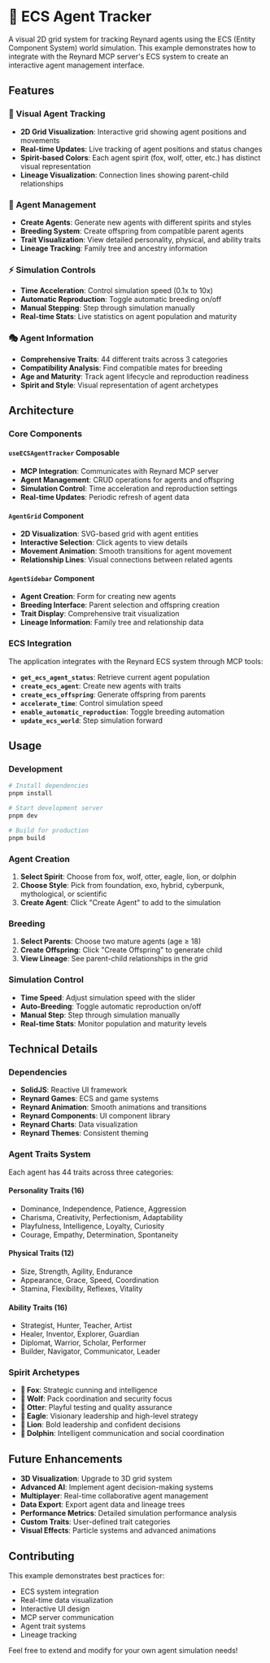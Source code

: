 # 🦊 ECS Agent Tracker

A visual 2D grid system for tracking Reynard agents using the ECS (Entity Component System) world simulation. This example demonstrates how to integrate with the Reynard MCP server's ECS system to create an interactive agent management interface.

## Features

### 🎯 Visual Agent Tracking

- **2D Grid Visualization**: Interactive grid showing agent positions and movements
- **Real-time Updates**: Live tracking of agent positions and status changes
- **Spirit-based Colors**: Each agent spirit (fox, wolf, otter, etc.) has distinct visual representation
- **Lineage Visualization**: Connection lines showing parent-child relationships

### 🧬 Agent Management

- **Create Agents**: Generate new agents with different spirits and styles
- **Breeding System**: Create offspring from compatible parent agents
- **Trait Visualization**: View detailed personality, physical, and ability traits
- **Lineage Tracking**: Family tree and ancestry information

### ⚡ Simulation Controls

- **Time Acceleration**: Control simulation speed (0.1x to 10x)
- **Automatic Reproduction**: Toggle automatic breeding on/off
- **Manual Stepping**: Step through simulation manually
- **Real-time Stats**: Live statistics on agent population and maturity

### 🎭 Agent Information

- **Comprehensive Traits**: 44 different traits across 3 categories
- **Compatibility Analysis**: Find compatible mates for breeding
- **Age and Maturity**: Track agent lifecycle and reproduction readiness
- **Spirit and Style**: Visual representation of agent archetypes

## Architecture

### Core Components

#### `useECSAgentTracker` Composable

- **MCP Integration**: Communicates with Reynard MCP server
- **Agent Management**: CRUD operations for agents and offspring
- **Simulation Control**: Time acceleration and reproduction settings
- **Real-time Updates**: Periodic refresh of agent data

#### `AgentGrid` Component

- **2D Visualization**: SVG-based grid with agent entities
- **Interactive Selection**: Click agents to view details
- **Movement Animation**: Smooth transitions for agent movement
- **Relationship Lines**: Visual connections between related agents

#### `AgentSidebar` Component

- **Agent Creation**: Form for creating new agents
- **Breeding Interface**: Parent selection and offspring creation
- **Trait Display**: Comprehensive trait visualization
- **Lineage Information**: Family tree and relationship data

### ECS Integration

The application integrates with the Reynard ECS system through MCP tools:

- **`get_ecs_agent_status`**: Retrieve current agent population
- **`create_ecs_agent`**: Create new agents with traits
- **`create_ecs_offspring`**: Generate offspring from parents
- **`accelerate_time`**: Control simulation speed
- **`enable_automatic_reproduction`**: Toggle breeding automation
- **`update_ecs_world`**: Step simulation forward

## Usage

### Development

```bash
# Install dependencies
pnpm install

# Start development server
pnpm dev

# Build for production
pnpm build
```

### Agent Creation

1. **Select Spirit**: Choose from fox, wolf, otter, eagle, lion, or dolphin
2. **Choose Style**: Pick from foundation, exo, hybrid, cyberpunk, mythological, or scientific
3. **Create Agent**: Click "Create Agent" to add to the simulation

### Breeding

1. **Select Parents**: Choose two mature agents (age ≥ 18)
2. **Create Offspring**: Click "Create Offspring" to generate child
3. **View Lineage**: See parent-child relationships in the grid

### Simulation Control

- **Time Speed**: Adjust simulation speed with the slider
- **Auto-Breeding**: Toggle automatic reproduction on/off
- **Manual Step**: Step through simulation manually
- **Real-time Stats**: Monitor population and maturity levels

## Technical Details

### Dependencies

- **SolidJS**: Reactive UI framework
- **Reynard Games**: ECS and game systems
- **Reynard Animation**: Smooth animations and transitions
- **Reynard Components**: UI component library
- **Reynard Charts**: Data visualization
- **Reynard Themes**: Consistent theming

### Agent Traits System

Each agent has 44 traits across three categories:

#### Personality Traits (16)

- Dominance, Independence, Patience, Aggression
- Charisma, Creativity, Perfectionism, Adaptability
- Playfulness, Intelligence, Loyalty, Curiosity
- Courage, Empathy, Determination, Spontaneity

#### Physical Traits (12)

- Size, Strength, Agility, Endurance
- Appearance, Grace, Speed, Coordination
- Stamina, Flexibility, Reflexes, Vitality

#### Ability Traits (16)

- Strategist, Hunter, Teacher, Artist
- Healer, Inventor, Explorer, Guardian
- Diplomat, Warrior, Scholar, Performer
- Builder, Navigator, Communicator, Leader

### Spirit Archetypes

- **🦊 Fox**: Strategic cunning and intelligence
- **🐺 Wolf**: Pack coordination and security focus
- **🦦 Otter**: Playful testing and quality assurance
- **🦅 Eagle**: Visionary leadership and high-level strategy
- **🦁 Lion**: Bold leadership and confident decisions
- **🐬 Dolphin**: Intelligent communication and social coordination

## Future Enhancements

- **3D Visualization**: Upgrade to 3D grid system
- **Advanced AI**: Implement agent decision-making systems
- **Multiplayer**: Real-time collaborative agent management
- **Data Export**: Export agent data and lineage trees
- **Performance Metrics**: Detailed simulation performance analysis
- **Custom Traits**: User-defined trait categories
- **Visual Effects**: Particle systems and advanced animations

## Contributing

This example demonstrates best practices for:

- ECS system integration
- Real-time data visualization
- Interactive UI design
- MCP server communication
- Agent trait systems
- Lineage tracking

Feel free to extend and modify for your own agent simulation needs!
